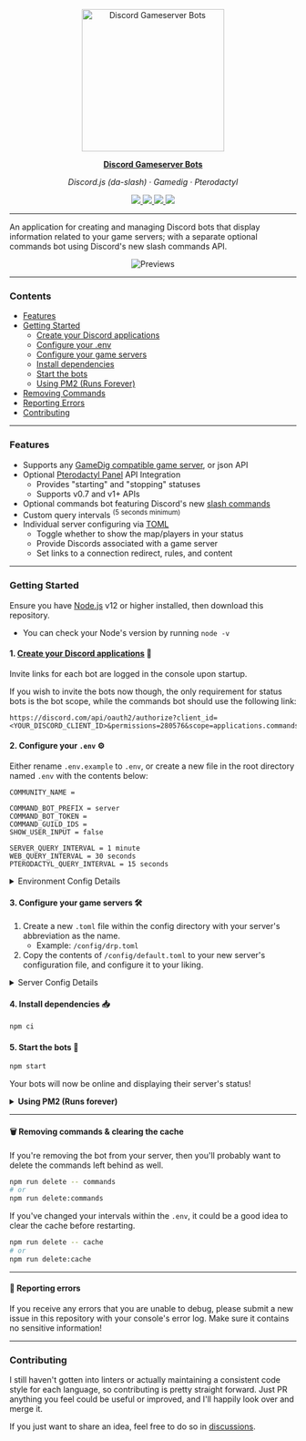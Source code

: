 <p align="center">
  <img src="https://i.imgur.com/0IjxJAx.png" alt="Discord Gameserver Bots" width="250" align="center" />
</p>

<p align="center">
  <a href="https://github.com/fasko-web/discord-gameserver-bots" target="_blank">
    <strong>Discord Gameserver Bots</strong>
  </a>
</p>

<p align="center"><em>Discord.js (da-slash) · Gamedig · Pterodactyl</em></p>

<p align="center">
	<a href="https://github.com/fasko-web/discord-gameserver-bots/releases">
		<img src="https://img.shields.io/github/release/fasko-web/discord-gameserver-bots.svg">
	</a>
	<a href="https://github.com/fasko-web/discord-gameserver-bots/blob/main/LICENSE">
		<img src="https://img.shields.io/github/license/fasko-web/discord-gameserver-bots.svg">
	</a>
  <a href="https://github.com/fasko-web/discord-gameserver-bots/releases/">
    <img src="https://img.shields.io/github/downloads/fasko-web/discord-gameserver-bots/total">
  </a>
	<a href="https://discordapp.com/invite/sB9WZ2f" target="_blank">
		<img src="https://img.shields.io/discord/350480317297197057.svg?label=&logo=discord&logoColor=ffffff&color=7389D8&labelColor=6A7EC2">
	</a>
</p>

---

An application for creating and managing Discord bots that display information related to your game servers; with a separate optional commands bot using Discord's new slash commands API.

<p align="center"><img src="https://i.imgur.com/gAhT9ag.png" alt="Previews"/></p>

---

### Contents
- [Features](#features)
- [Getting Started](#getting-started)
  - [Create your Discord applications](#1-create-your-discord-applications-)
  - [Configure your .env](#2-configure-your-env-)
  - [Configure your game servers](#3-configure-your-game-servers-)
  - [Install dependencies](#4-install-dependencies-)
  - [Start the bots](#5-start-the-bots-)
  - [Using PM2 (Runs Forever)](#using-pm2)
- [Removing Commands](#-removing-commands)
- [Reporting Errors](#-reporting-errors)
- [Contributing](#contributing)

---

### Features
- Supports any [GameDig compatible game server](https://github.com/gamedig/node-gamedig#supported), or json API
- Optional [Pterodactyl Panel](https://pterodactyl.io/) API Integration
  - Provides "starting" and "stopping" statuses
  - Supports v0.7 and v1+ APIs
- Optional commands bot featuring Discord's new [slash commands](https://discord.com/developers/docs/interactions/slash-commands)
- Custom query intervals <sup>(5 seconds minimum)</sup>
- Individual server configuring via [TOML](https://toml.io/)
  - Toggle whether to show the map/players in your status
  - Provide Discords associated with a game server
  - Set links to a connection redirect, rules, and content

---

### Getting Started
Ensure you have [Node.js](https://nodejs.org/) v12 or higher installed, then download this repository.
- You can check your Node's version by running `node -v`

#### 1. [Create your Discord applications](https://github.com/reactiflux/discord-irc/wiki/Creating-a-discord-bot-&-getting-a-token) 📝
Invite links for each bot are logged in the console upon startup.

If you wish to invite the bots now though, the only requirement for status bots is the bot scope, while the commands bot should use the following link:
```
https://discord.com/api/oauth2/authorize?client_id=<YOUR_DISCORD_CLIENT_ID>&permissions=280576&scope=applications.commands+bot
```

#### 2. Configure your `.env` ⚙️
Either rename `.env.example` to `.env`, or create a new file in the root directory named `.env` with the contents below:
```env
COMMUNITY_NAME =

COMMAND_BOT_PREFIX = server
COMMAND_BOT_TOKEN =
COMMAND_GUILD_IDS =
SHOW_USER_INPUT = false

SERVER_QUERY_INTERVAL = 1 minute
WEB_QUERY_INTERVAL = 30 seconds
PTERODACTYL_QUERY_INTERVAL = 15 seconds
```

<details>
  <summary>
    Environment Config Details
  </summary>
  <p></p>

Config Name | Information
----------: | -----------
`COMMUNITY_NAME` | Used in command descriptions and some responses. Default: `our`
`COMMAND_BOT_PREFIX` | The prefix to use after the slash(/) to make game server related commands popup quicker. Default: `server`
`COMMMAND_BOT_TOKEN` | The Discord bot token for the application that'll be handling your slash commands. Only required if you intend to use commands. Default: `false`
`COMMAND_GUILD_IDS` | The Discord guild IDs separated by commas (no spaces!) that your commands bot will be in. Only required if you want to post slash commands to your guilds instead of globally, since global slash commands can take awhile to update. Default: `global`
`SHOW_USER_INPUT` | Toggles whether Discord will reply back with the command used, alongside the bot's response. Default: `false`
`SERVER_QUERY_INTERVAL` | The interval your game server will be queried. Only required if you're not using a web API. Default: `1 minute`
`WEB_QUERY_INTERVAL` | The interval your web API will be queried. Only required if you're not using the server query. Default: `30 seconds`
`PTERODACTYL_QUERY_INTERVAL` | The interval your Pterodactyl Panel's API will be queried. Only required if you plan on using it. This should always be set lower than your server or API query interval. Default: `15 seconds`

</details>

#### 3. Configure your game servers 🛠️
1. Create a new `.toml` file within the config directory with your server's abbreviation as the name.
    - Example: `/config/drp.toml`
2. Copy the contents of `/config/default.toml` to your new server's configuration file, and configure it to your liking.

<details>
  <summary>
    Server Config Details
  </summary>
  <p></p>

##### Server Settings - `server`
Config Name | Information
----------: | -----------
`enabled` | Toggles the server's status bot on or off. Default: `true`
`name` | Your server's name. Discord bot will set this as their username and nickname. Discord limits username changes to four an hour. Default: `"Game Server"`
`game` | The game your server is running on. Must be supported by [GameDig](https://github.com/gamedig/node-gamedig#games-list). Default: `'garrysmod'`
`ip` | Your game server's IP address.
`port` | Your game server's port. Set to false if unused. Default: `27015`


##### Bot Settings - `server.bot`
Config Name | Information
----------: | -----------
`token` | The bot token for this game server's Discord bot.
`color` | The color to use for embeds associated with this game server. Default: `'#00ADFF'`
`status.type` | The type of status for your game server's Discord bot. See available options [here](https://discord.js.org/?source=post_page---------------------------#/docs/main/stable/typedef/ActivityType). Default: `'PLAYING'`
`status.players` | Toggles the current and max players in your game server's Discord bot's status. Default: `true`
`status.map` | Toggles the current map in your game server's Discord bot's status. Default: `true`

##### Web API Settings - `server.api`
Config Name | Information
----------: | -----------
&nbsp; | **Only use if you wish to fetch data from an existing API.**
`enabled` | Toggles the option to use a web API instead of querying your server directly. Default: `false`
`url` | If web API is enabled, this should be the full URL to your game server's data in JSON form.
`server_id` | If web API is enabled, and it contains multiple servers in one page, use this to get your server by key or index. (If searching by index, don't enclose in quotes) Default: `0`

##### Pterodactyl Settings - `server.pterodactyl`
Config Name | Information
----------: | -----------
&nbsp; | **Only use if your game server is hosted on a Pterodactyl Panel.**
`enabled` | Toggles whether to query a specified Pterodactyl Panel for 'starting' and 'stopping' statuses. Default: `false`
`version` | If Pterodactyl is enabled, set to 'new' to support Pterodactyl Panel v1.0+ API. Default: `'old'`
`url` | If Pterodactyl is enabled, this should be the root location to your panel, without a trailing slash.
`server_id` | If Pterodactyl is enabled, this will be your game server's public ID as shown on the server list page.
`api_key` | If Pterodactyl is enabled, this should be a secret key generated by your Pterodactyl account to access its API.

##### Optional Settings - `server.optional`
Config Name | Information
----------: | -----------
`connect_url` | Unfortunately Discord doesn't support steam://, however you can set up a simple redirect from a path at your own domain, to a steam:// address, then set it here. Enables `/<prefix> connect` commands for associated game server.
`rules_url` | A link to your game server's rules if needed.
`content_url` | A link to the content pack associated with your game server if needed.
`discords` | An array of Discords associated with your game server. Invite code should be the random letters following discord.gg/(Invite Code). Format: `{ name = '', invite_code = '' }` (Name defaults to server's name + ' Discord')

</details>

#### 4. Install dependencies 📥
```bash
npm ci
```

#### 5. Start the bots 🎉
```bash
npm start
```
Your bots will now be online and displaying their server's status!

<details>
  <summary id="using-pm2">
    <b>Using PM2 (Runs forever)</b>
  </summary>
  <p></p>

[PM2](https://pm2.keymetrics.io/) is a process manager loaded with tons of features, that helps to keep your application online.

##### 1. Install the latest version of PM2 globally
```bash
npm i pm2@latest -g
```

##### 2. Add the bot to your PM2 list and start it
```bash
pm2 start bot.js --name discord-gameserver-bots
```
Your bots will now come back online automatically if your server happens to go down!

- You can find a list of helpful PM2 commands [here](https://pm2.keymetrics.io/docs/usage/quick-start/#cheatsheet).

If you plan on having a single server with multiple applications, or already do, then I highly recommend trying out [CapRover](https://caprover.com/); an application/database deployment/web service manager including a web GUI, with support for Nginx, SSL, Netdata, and Docker.

</details>

---

#### 🗑️ Removing commands & clearing the cache
If you're removing the bot from your server, then you'll probably want to delete the commands left behind as well.
```bash
npm run delete -- commands
# or
npm run delete:commands
```

If you've changed your intervals within the `.env`, it could be a good idea to clear the cache before restarting.
```bash
npm run delete -- cache
# or
npm run delete:cache
```

---

#### 🛑 Reporting errors
If you receive any errors that you are unable to debug, please submit a new issue in this repository with your console's error log. Make sure it contains no sensitive information!

---

### Contributing
I still haven't gotten into linters or actually maintaining a consistent code style for each language, so contributing is pretty straight forward. Just PR anything you feel could be useful or improved, and I'll happily look over and merge it.

If you just want to share an idea, feel free to do so in [discussions](https://github.com/fasko-web/discord-gameserver-bots/discussions/categories/ideas).
